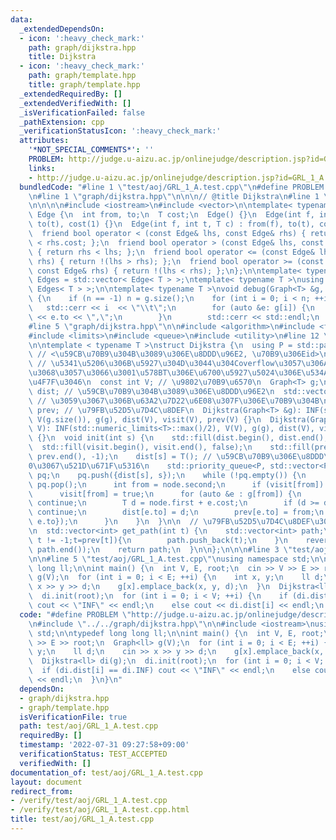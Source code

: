 ```yaml
---
data:
  _extendedDependsOn:
  - icon: ':heavy_check_mark:'
    path: graph/dijkstra.hpp
    title: Dijkstra
  - icon: ':heavy_check_mark:'
    path: graph/template.hpp
    title: graph/template.hpp
  _extendedRequiredBy: []
  _extendedVerifiedWith: []
  _isVerificationFailed: false
  _pathExtension: cpp
  _verificationStatusIcon: ':heavy_check_mark:'
  attributes:
    '*NOT_SPECIAL_COMMENTS*': ''
    PROBLEM: http://judge.u-aizu.ac.jp/onlinejudge/description.jsp?id=GRL_1_A
    links:
    - http://judge.u-aizu.ac.jp/onlinejudge/description.jsp?id=GRL_1_A
  bundledCode: "#line 1 \"test/aoj/GRL_1_A.test.cpp\"\n#define PROBLEM \"http://judge.u-aizu.ac.jp/onlinejudge/description.jsp?id=GRL_1_A\"\
    \n#line 1 \"graph/dijkstra.hpp\"\n\n\n// @title Dijkstra\n#line 1 \"graph/template.hpp\"\
    \n\n\n\n#include <iostream>\n#include <vector>\n\ntemplate< typename T >\nstruct\
    \ Edge {\n  int from, to;\n  T cost;\n  Edge() {}\n  Edge(int f, int t) : from(f),\
    \ to(t), cost(1) {}\n  Edge(int f, int t, T c) : from(f), to(t), cost(c) {}\n\
    \  friend bool operator < (const Edge& lhs, const Edge& rhs) { return lhs.cost\
    \ < rhs.cost; };\n  friend bool operator > (const Edge& lhs, const Edge& rhs)\
    \ { return rhs < lhs; };\n  friend bool operator <= (const Edge& lhs, const Edge&\
    \ rhs) { return !(lhs > rhs); };\n  friend bool operator >= (const Edge& lhs,\
    \ const Edge& rhs) { return !(lhs < rhs); };\n};\n\ntemplate< typename T >\nusing\
    \ Edges = std::vector< Edge< T > >;\ntemplate< typename T >\nusing Graph = std::vector<\
    \ Edges< T > >;\n\ntemplate< typename T >\nvoid debug(Graph<T> &g, int n = -1)\
    \ {\n    if (n == -1) n = g.size();\n    for (int i = 0; i < n; ++i) {\n     \
    \   std::cerr << i  << \"\\t\";\n        for (auto &e: g[i]) {\n            std::cerr\
    \ << e.to << \",\";\n        }\n        std::cerr << std::endl;\n    }\n}\n\n\n\
    #line 5 \"graph/dijkstra.hpp\"\n\n#include <algorithm>\n#include <functional>\n\
    #include <limits>\n#include <queue>\n#include <utility>\n#line 12 \"graph/dijkstra.hpp\"\
    \n\ntemplate < typename T >\nstruct Dijkstra {\n  using P = std::pair<T, int>;\
    \ // <\u59CB\u70B9\u304B\u3089\u306E\u8DDD\u96E2, \u70B9\u306Eid>\n  const T INF;\
    \ // \u5341\u5206\u306B\u5927\u304D\u3044\u304Coverflow\u3057\u306A\u3044\u5024\
    \u3068\u3057\u3066\u3001\u578BT\u306E\u6700\u5927\u5024\u306E\u534A\u5206\u3092\
    \u4F7F\u3046\n  const int V; // \u9802\u70B9\u6570\n  Graph<T> g;\n  std::vector<T>\
    \ dist; // \u59CB\u70B9\u304B\u3089\u306E\u8DDD\u96E2\n  std::vector<bool> visit;\
    \ // \u3059\u3067\u306B\u63A2\u7D22\u6E08\u307F\u306E\u70B9\u304B\n  std::vector<int>\
    \ prev; // \u79FB\u52D5\u7D4C\u8DEF\n  Dijkstra(Graph<T> &g): INF(std::numeric_limits<T>::max()/2),\
    \ V(g.size()), g(g), dist(V), visit(V), prev(V) {}\n  Dijkstra(Graph<T> &g, int\
    \ V): INF(std::numeric_limits<T>::max()/2), V(V), g(g), dist(V), visit(V), prev(V)\
    \ {}\n  void init(int s) {\n    std::fill(dist.begin(), dist.end(), INF);\n  \
    \  std::fill(visit.begin(), visit.end(), false);\n    std::fill(prev.begin(),\
    \ prev.end(), -1);\n    dist[s] = T(); // \u59CB\u70B9\u306E\u8DDD\u96E2\u3092\
    0\u3067\u521D\u671F\u5316\n    std::priority_queue<P, std::vector<P>, std::greater<P>>\
    \ pq;\n    pq.push({dist[s], s});\n    while (!pq.empty()) {\n      P node = pq.top();\
    \ pq.pop();\n      int from = node.second;\n      if (visit[from]) continue;\n\
    \      visit[from] = true;\n      for (auto &e : g[from]) {\n        if (visit[e.to])\
    \ continue;\n        T d = node.first + e.cost;\n        if (d >= dist[e.to])\
    \ continue;\n        dist[e.to] = d;\n        prev[e.to] = from;\n        pq.push({d,\
    \ e.to});\n      }\n    }\n  }\n\n  // \u79FB\u52D5\u7D4C\u8DEF\u3092\u53D6\u5F97\
    \n  std::vector<int> get_path(int t) {\n    std::vector<int> path;\n    for(;\
    \ t != -1;t=prev[t]){\n        path.push_back(t);\n    }\n    reverse(path.begin(),\
    \ path.end());\n    return path;\n  }\n\n};\n\n\n#line 3 \"test/aoj/GRL_1_A.test.cpp\"\
    \n\n#line 5 \"test/aoj/GRL_1_A.test.cpp\"\nusing namespace std;\n\ntypedef long\
    \ long ll;\n\nint main() {\n  int V, E, root;\n  cin >> V >> E >> root;\n  Graph<ll>\
    \ g(V);\n  for (int i = 0; i < E; ++i) {\n    int x, y;\n    ll d;\n    cin >>\
    \ x >> y >> d;\n    g[x].emplace_back(x, y, d);\n  }\n  Dijkstra<ll> di(g);\n\
    \  di.init(root);\n  for (int i = 0; i < V; ++i) {\n    if (di.dist[i] == di.INF)\
    \ cout << \"INF\" << endl;\n    else cout << di.dist[i] << endl;\n  }\n}\n"
  code: "#define PROBLEM \"http://judge.u-aizu.ac.jp/onlinejudge/description.jsp?id=GRL_1_A\"\
    \n#include \"../../graph/dijkstra.hpp\"\n\n#include <iostream>\nusing namespace\
    \ std;\n\ntypedef long long ll;\n\nint main() {\n  int V, E, root;\n  cin >> V\
    \ >> E >> root;\n  Graph<ll> g(V);\n  for (int i = 0; i < E; ++i) {\n    int x,\
    \ y;\n    ll d;\n    cin >> x >> y >> d;\n    g[x].emplace_back(x, y, d);\n  }\n\
    \  Dijkstra<ll> di(g);\n  di.init(root);\n  for (int i = 0; i < V; ++i) {\n  \
    \  if (di.dist[i] == di.INF) cout << \"INF\" << endl;\n    else cout << di.dist[i]\
    \ << endl;\n  }\n}\n"
  dependsOn:
  - graph/dijkstra.hpp
  - graph/template.hpp
  isVerificationFile: true
  path: test/aoj/GRL_1_A.test.cpp
  requiredBy: []
  timestamp: '2022-07-31 09:27:58+09:00'
  verificationStatus: TEST_ACCEPTED
  verifiedWith: []
documentation_of: test/aoj/GRL_1_A.test.cpp
layout: document
redirect_from:
- /verify/test/aoj/GRL_1_A.test.cpp
- /verify/test/aoj/GRL_1_A.test.cpp.html
title: test/aoj/GRL_1_A.test.cpp
---
```

